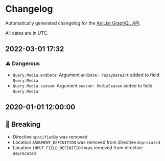 # Changelog

Automatically generated changelog for the [AniList GraphQL API](https://anilist.gitbook.io/anilist-apiv2-docs/).

All dates are in UTC.

## 2022-03-01 17:32

### ⚠ Dangerous

- `Query.Media.endDate`: Argument `endDate: FuzzyDateInt` added to field `Query.Media`
- `Query.Media.season`: Argument `season: MediaSeason` added to field `Query.Media`


## 2020-01-01 12:00:00

## 🔺 Breaking

- Directive `specifiedBy` was removed
- Location `ARGUMENT_DEFINITION` was removed from directive `deprecated`
- Location `INPUT_FIELD_DEFINITION` was removed from directive `deprecated`
